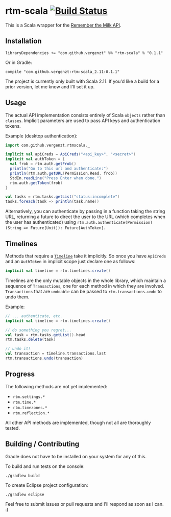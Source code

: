 # rtm-scala [![Build Status](https://travis-ci.org/vergenzt/rtm-scala.svg?branch=master)](https://travis-ci.org/vergenzt/rtm-scala)

This is a Scala wrapper for the [Remember the Milk API](https://www.rememberthemilk.com/services/api/).

## Installation

```
libraryDependencies += "com.github.vergenzt" %% "rtm-scala" % "0.1.1"
```
Or in Gradle:
```
compile "com.github.vergenzt:rtm-scala_2.11:0.1.1"
```

The project is currently only built with Scala 2.11. If you'd like a build for a prior version, let me know and I'll set it up.
 
## Usage

The actual API implementation consists entirely of Scala `objects` rather than `classes`. Implicit parameters are used to pass API keys and authentication tokens.

Example (desktop authentication):
```scala
import com.github.vergenzt.rtmscala._

implicit val apiCreds = ApiCreds("<api_key>", "<secret>")
implicit val authToken = {
  val frob = rtm.auth.getFrob()
  println("Go to this url and authenticate:")
  println(rtm.auth.getURL(Permission.Read, frob))
  StdIn.readLine("Press Enter when done.")
  rtm.auth.getToken(frob)
}

val tasks = rtm.tasks.getList("status:incomplete")
tasks.foreach(task => println(task.name))
```

Alternatively, you can authenticate by passing in a function taking the string URL, returning a future to direct the user to the URL (which completes when the user has authenticated) using `rtm.auth.authenticate(Permission)(String => Future[Unit]): Future[AuthToken]`.

## Timelines

Methods that require a [`Timeline`](https://www.rememberthemilk.com/services/api/timelines.rtm) take it implicitly. So once you have `ApiCreds` and an `AuthToken` in implicit scope just declare one as follows:
```scala
implicit val timeline = rtm.timelines.create()
```

Timelines are the only mutable objects in the whole library, which maintain a sequence of `Transactions`, one for each method in which they are involved. `Transactions` that are `undoable` can be passed to `rtm.transactions.undo` to undo them.

Example:
```scala
// ... authenticate, etc.
implicit val timeline = rtm.timelines.create()

// do something you regret...
val task = rtm.tasks.getList().head
rtm.tasks.delete(task)

// undo it!
val transaction = timeline.transactions.last
rtm.transactions.undo(transaction)
```

## Progress

The following methods are not yet implemented:

 * `rtm.settings.*`
 * `rtm.time.*`
 * `rtm.timezones.*`
 * `rtm.reflection.*`

All other API methods are implemented, though not all are thoroughly tested.

## Building / Contributing

Gradle does not have to be installed on your system for any of this.

To build and run tests on the console:
```
./gradlew build
```

To create Eclipse project configuration:
```
./gradlew eclipse
```

Feel free to submit issues or pull requests and I'll respond as soon as I can. :)
